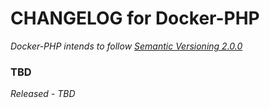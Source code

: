 # CHANGELOG for Docker-PHP
*Docker-PHP intends to follow [Semantic Versioning 2.0.0](https://semver.org/)*

### TBD
*Released - TBD*